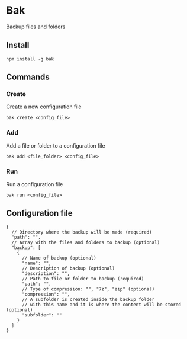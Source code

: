 # Bak

Backup files and folders

## Install

```shell
npm install -g bak
```

## Commands

### Create

Create a new configuration file

```shell
bak create <config_file>
```

### Add

Add a file or folder to a configuration file

```shell
bak add <file_folder> <config_file>
```

### Run

Run a configuration file

```shell
bak run <config_file>
```

## Configuration file

```jsonc
{
  // Directory where the backup will be made (required)
  "path": "",
  // Array with the files and folders to backup (optional)
  "backup": [
    {
      // Name of backup (optional)
      "name": "",
      // Description of backup (optional)
      "description": "",
      // Path to file or folder to backup (required)
      "path": "",
      // Type of compression: "", "7z", "zip" (optional)
      "compression": "",
      // A subfolder is created inside the backup folder
      // with this name and it is where the content will be stored (optional)
      "subfolder": ""
    }
  ]
}
```
